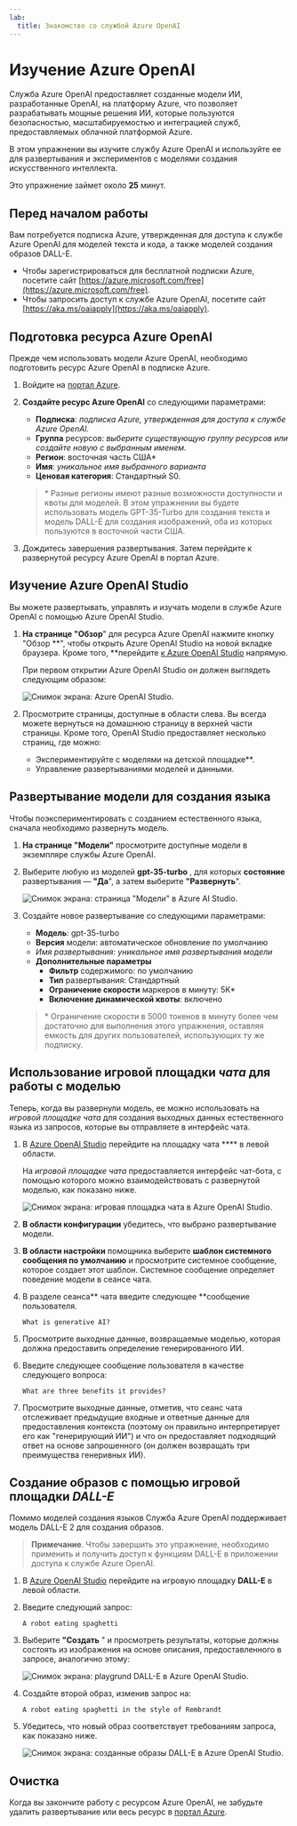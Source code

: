 ```yaml
---
lab:
  title: Знакомство со службой Azure OpenAI
---
```


# Изучение Azure OpenAI

Служба Azure OpenAI предоставляет созданные модели ИИ, разработанные OpenAI, на платформу Azure, что позволяет разрабатывать мощные решения ИИ, которые пользуются безопасностью, масштабируемостью и интеграцией служб, предоставляемых облачной платформой Azure.

В этом упражнении вы изучите службу Azure OpenAI и используйте ее для развертывания и экспериментов с моделями создания искусственного интеллекта.

Это упражнение займет около **25** минут.

## Перед началом работы

Вам потребуется подписка Azure, утвержденная для доступа к службе Azure OpenAI для моделей текста и кода, а также моделей создания образов DALL-E.

- Чтобы зарегистрироваться для бесплатной подписки Azure, посетите сайт [https://azure.microsoft.com/free](https://azure.microsoft.com/free).
- Чтобы запросить доступ к службе Azure OpenAI, посетите сайт [https://aka.ms/oaiapply](https://aka.ms/oaiapply).

## Подготовка ресурса Azure OpenAI

Прежде чем использовать модели Azure OpenAI, необходимо подготовить ресурс Azure OpenAI в подписке Azure.

1. Войдите на [портал Azure](https://portal.azure.com).
2. **Создайте ресурс Azure OpenAI** со следующими параметрами:
    - **Подписка**: *подписка Azure, утвержденная для доступа к службе Azure OpenAI.*
    - **Группа** ресурсов: *выберите существующую группу ресурсов или создайте новую с выбранным именем.*
    - **Регион**: восточная часть США\*
    - **Имя**: *уникальное имя выбранного варианта*
    - **Ценовая категория**: Стандартный S0.

    > \* Разные регионы имеют разные возможности доступности и квоты для моделей. В этом упражнении вы будете использовать модель GPT-35-Turbo для создания текста и модель DALL-E для создания изображений, оба из которых пользуются в восточной части США. 

3. Дождитесь завершения развертывания. Затем перейдите к развернутой ресурсу Azure OpenAI в портал Azure.

## Изучение Azure OpenAI Studio

Вы можете развертывать, управлять и изучать модели в службе Azure OpenAI с помощью Azure OpenAI Studio.

1. **На странице "Обзор**" для ресурса Azure OpenAI нажмите кнопку "Обзор **", чтобы открыть Azure OpenAI Studio на новой вкладке браузера. Кроме того, **перейдите [к Azure OpenAI Studio](https://oai.azure.com/) напрямую.

    При первом открытии Azure OpenAI Studio он должен выглядеть следующим образом:

    ![Снимок экрана: Azure OpenAI Studio.](./media/generative-ai/ai-studio.png)

1. Просмотрите страницы, доступные в области слева. Вы всегда можете вернуться на домашнюю страницу в верхней части страницы. Кроме того, OpenAI Studio предоставляет несколько страниц, где можно:
    - Экспериментируйте с моделями на детской площадке**.
    - Управление развертываниями моделей и данными.

## Развертывание модели для создания языка

Чтобы поэкспериментировать с созданием естественного языка, сначала необходимо развернуть модель.

1. **На странице "Модели"** просмотрите доступные модели в экземпляре службы Azure OpenAI.
1. Выберите любую из моделей **gpt-35-turbo** , для которых **состояние** развертывания — **"Да**", а затем выберите **"Развернуть**".

    ![Снимок экрана: страница "Модели" в Azure AI Studio.](./media/generative-ai/deploy-model.png)

1. Создайте новое развертывание со следующими параметрами:
    - **Модель**: gpt-35-turbo
    - **Версия** модели: автоматическое обновление по умолчанию
    - **Имя развертывания: *уникальное имя** развертывания модели*
    - **Дополнительные параметры**
        - **Фильтр** содержимого: по умолчанию
        - **Тип** развертывания: Стандартный
        - **Ограничение скорости** маркеров в минуту: 5K\*
        - **Включение динамической квоты**: включено

    > \* Ограничение скорости в 5000 токенов в минуту более чем достаточно для выполнения этого упражнения, оставляя емкость для других пользователей, использующих ту же подписку.

## Использование игровой площадки *чата* для работы с моделью

Теперь, когда вы развернули модель, ее можно использовать на *игровой площадке чата* для создания выходных данных естественного языка из запросов, которые вы отправляете в интерфейс чата.

1. В [Azure OpenAI Studio](https://oai.azure.com/) перейдите на площадку чата **** в левой области.

    На *игровой площадке чата* предоставляется интерфейс чат-бота, с помощью которого можно взаимодействовать с развернутой моделью, как показано ниже.

    ![Снимок экрана: игровая площадка чата в Azure OpenAI Studio.](./media/generative-ai/chat-playground.png)

1. **В области конфигурации** убедитесь, что выбрано развертывание модели.
1. **В области настройки** помощника выберите **шаблон системного сообщения по умолчанию** и просмотрите системное сообщение, которое создает этот шаблон. Системное сообщение определяет поведение модели в сеансе чата.
1. В разделе сеанса** чата введите следующее **сообщение пользователя.

    ```
   What is generative AI?
    ```

1. Просмотрите выходные данные, возвращаемые моделью, которая должна предоставить определение генерированного ИИ.
1. Введите следующее сообщение пользователя в качестве следующего вопроса:

    ```
   What are three benefits it provides?
    ```

1. Просмотрите выходные данные, отметив, что сеанс чата отслеживает предыдущие входные и ответные данные для предоставления контекста (поэтому он правильно интерпретирует его как "генерирующий ИИ") и что он предоставляет подходящий ответ на основе запрошенного (он должен возвращать три преимущества генеривных ИИ).

## Создание образов с помощью игровой площадки *DALL-E*

Помимо моделей создания языков Служба Azure OpenAI поддерживает модель DALL-E 2 для создания образов.

> **Примечание**. Чтобы завершить это упражнение, необходимо применить и получить доступ к функциям DALL-E в приложении доступа к службе Azure OpenAI.

1. В [Azure OpenAI Studio](https://oai.azure.com/) перейдите на игровую площадку **DALL-E** в левой области.
1. Введите следующий запрос:

    ```
    A robot eating spaghetti
    ```

1. Выберите **"Создать** " и просмотреть результаты, которые должны состоять из изображения на основе описания, предоставленного в запросе, аналогично этому:

    ![Снимок экрана: playgrund DALL-E в Azure OpenAI Studio.](./media/generative-ai/dall-e-playground.png)

1. Создайте второй образ, изменив запрос на:

    ```
    A robot eating spaghetti in the style of Rembrandt
    ```
1. Убедитесь, что новый образ соответствует требованиям запроса, как показано ниже.

    ![Снимок экрана: созданные образы DALL-E в Azure OpenAI Studio.](./media/generative-ai/dall-e-results.png)

## Очистка

Когда вы закончите работу с ресурсом Azure OpenAI, не забудьте удалить развертывание или весь ресурс в [портал Azure](https://portal.azure.com/?azure-portal=true).
